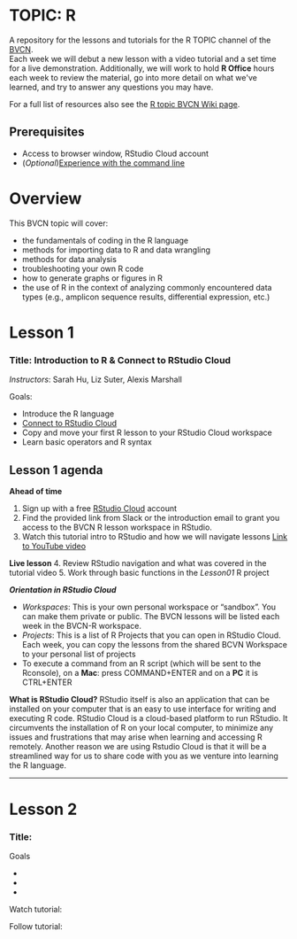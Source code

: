 # TOPIC: R
A repository for the lessons and tutorials for the R TOPIC channel of the [BVCN](https://biovcnet.github.io/).   
Each week we will debut a new lesson with a video tutorial and a set time for a live demonstration. Additionally, we will work to hold **R Office** hours each week to review the material, go into more detail on what we've learned, and try to answer any questions you may have.

For a full list of resources also see the [R topic BVCN Wiki page](https://github.com/biovcnet/biovcnet.github.io/wiki/TOPIC:-R).

## Prerequisites
* Access to browser window, RStudio Cloud account
* (_Optional_)[Experience with the command line](https://github.com/biovcnet/biovcnet.github.io/wiki/2.-Using-the-Command-line)

# Overview
This BVCN topic will cover:

* the fundamentals of coding in the R language
* methods for importing data to R and data wrangling
* methods for data analysis
* troubleshooting your own R code
* how to generate graphs or figures in R
* the use of R in the context of analyzing commonly encountered data types (e.g., amplicon sequence results, differential expression, etc.)


# Lesson 1
### Title: Introduction to R & Connect to RStudio Cloud
_Instructors_: Sarah Hu, Liz Suter, Alexis Marshall    

Goals:
* Introduce the R language
* [Connect to RStudio Cloud](https://rstudio.cloud)
* Copy and move your first R lesson to your RStudio Cloud workspace
* Learn basic operators and R syntax   

## **Lesson 1 agenda**
**Ahead of time**
1. Sign up with a free [RStudio Cloud](https://rstudio.cloud) account
2. Find the provided link from Slack or the introduction email to grant you access to the BVCN R lesson workspace in RStudio.
3. Watch this tutorial intro to RStudio and how we will navigate lessons [Link to YouTube video](https://youtu.be/kicRl5UNE64)    

**Live lesson**
4. Review RStudio navigation and what was covered in the tutorial video
5. Work through basic functions in the *Lesson01* R project

**_Orientation in RStudio Cloud_**
* _Workspaces_: This is your own personal workspace or “sandbox”. You can make them private or public. The BVCN lessons will be listed each week in the BVCN-R workspace.
* _Projects_: This is a list of R Projects that you can open in RStudio Cloud. Each week, you can copy the lessons from the shared BCVN Workspace to your personal list of projects
* To execute a command from an R script (which will be sent to the Rconsole), on a **Mac**: press COMMAND+ENTER and on a **PC** it is CTRL+ENTER

**What is RStudio Cloud?**
RStudio itself is also an application that can be installed on your computer that is an easy to use interface for writing and executing R code. RStudio Cloud is a cloud-based platform to run RStudio. It circumvents the installation of R on your local computer, to minimize any issues and frustrations that may arise when learning and accessing R remotely. Another reason we are using Rstudio Cloud is that it will be a streamlined way for us to share code with you as we venture into learning the R language.

***

# Lesson 2
### Title: 
Goals

*
*
*

Watch tutorial:

Follow tutorial:

